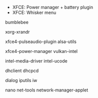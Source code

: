 
* XFCE: Power manager + battery plugin
* XFCE: Whisker menu

bumblebee

xorg-xrandr

xfce4-pulseaudio-plugin
alsa-utils

xfce4-power-manager
vulkan-intel

intel-media-driver 
intel-ucode

dhclient
dhcpcd

dialog
iputils
iw

nano
net-tools network-manager-applet
